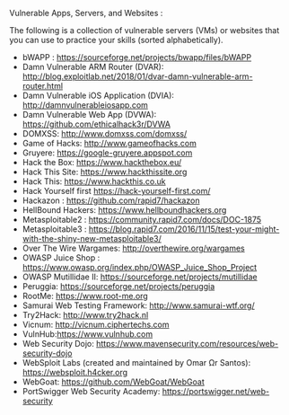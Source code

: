 Vulnerable Apps, Servers, and Websites :

The following is a collection of vulnerable servers (VMs) or websites that you can use to practice your skills (sorted alphabetically).

- bWAPP : <https://sourceforge.net/projects/bwapp/files/bWAPP>
- Damn Vulnerable ARM Router (DVAR): <http://blog.exploitlab.net/2018/01/dvar-damn-vulnerable-arm-router.html>
- Damn Vulnerable iOS Application (DVIA): <http://damnvulnerableiosapp.com>
- Damn Vulnerable Web App (DVWA): <https://github.com/ethicalhack3r/DVWA>
- DOMXSS: <http://www.domxss.com/domxss/>
- Game of Hacks: <http://www.gameofhacks.com>
- Gruyere: <https://google-gruyere.appspot.com>
- Hack the Box: <https://www.hackthebox.eu/>
- Hack This Site: <https://www.hackthissite.org>
- Hack This: <https://www.hackthis.co.uk>
- Hack Yourself first <https://hack-yourself-first.com/>
- Hackazon : <https://github.com/rapid7/hackazon>
- HellBound Hackers: <https://www.hellboundhackers.org>
- Metasploitable2 : <https://community.rapid7.com/docs/DOC-1875>
- Metasploitable3 : <https://blog.rapid7.com/2016/11/15/test-your-might-with-the-shiny-new-metasploitable3/>
- Over The Wire Wargames: <http://overthewire.org/wargames>
- OWASP  Juice Shop : https://www.owasp.org/index.php/OWASP_Juice_Shop_Project
- OWASP Mutillidae II: <https://sourceforge.net/projects/mutillidae>
- Peruggia: <https://sourceforge.net/projects/peruggia>
- RootMe: <https://www.root-me.org>
- Samurai Web Testing Framework: <http://www.samurai-wtf.org/>
- Try2Hack: <http://www.try2hack.nl>
- Vicnum: <http://vicnum.ciphertechs.com>
- VulnHub:https://www.vulnhub.com
- Web Security Dojo: <https://www.mavensecurity.com/resources/web-security-dojo>
- WebSploit Labs (created and maintained by Omar Ωr Santos): https://websploit.h4cker.org
- WebGoat: <https://github.com/WebGoat/WebGoat>
- PortSwigger Web Security Academy: <https://portswigger.net/web-security>

